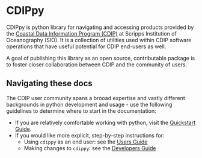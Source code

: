 # CDIPpy
CDIPpy is python library for navigating and accessing products provided by the [Coastal Data Information Program (CDIP)](https://cdip.ucsd.edu/m/about/) at Scripps Institution of Oceanography (SIO). It is a collection of utilities used within CDIP software operations that have useful potential for CDIP end-users as well.  

A goal of publishing this library as an open source, contributable package is to foster closer collaboration between CDIP and the community of users.

## Navigating these docs
The CDIP user community spans a brooad expertise and vastly different backgrounds in python development and usage - use the following guidelines to determine where to start in the documentation:  

* If you are relatively comfortable working with python, visit the [Quickstart Guide](quickstart.md).
* If you would like more explicit, step-by-step instructions for:
    * Using `cdippy` as an end  user: see the [Users Guide](user_guide/index.md)
    * Making changes to `cdippy`: see the [Developers Guide](dev_guide/index.md)